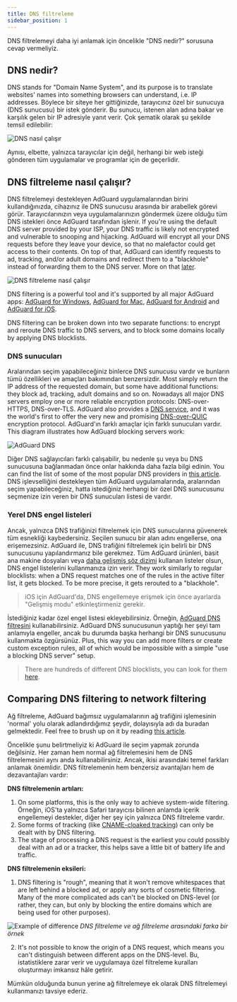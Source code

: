 ```yaml
---
title: DNS filtreleme
sidebar_position: 1
---
```


DNS filtrelemeyi daha iyi anlamak için öncelikle "DNS nedir?" sorusuna cevap vermeliyiz.

## DNS nedir?

DNS stands for "Domain Name System", and its purpose is to translate websites' names into something browsers can understand, i.e. IP addresses. Böylece bir siteye her gittiğinizde, tarayıcınız özel bir sunucuya (DNS sunucusu) bir istek gönderir. Bu sunucu, istenen alan adına bakar ve karşılık gelen bir IP adresiyle yanıt verir. Çok şematik olarak şu şekilde temsil edilebilir:

![DNS nasıl çalışır](https://cdn.adguard.com/public/Adguard/kb/DNS_filtering/how_dns_works_en.png)

Aynısı, elbette, yalnızca tarayıcılar için değil, herhangi bir web isteği gönderen tüm uygulamalar ve programlar için de geçerlidir.

## DNS filtreleme nasıl çalışır?

DNS filtrelemeyi destekleyen AdGuard uygulamalarından birini kullandığınızda, cihazınız ile DNS sunucusu arasında bir arabellek görevi görür. Tarayıcılarınızın veya uygulamalarınızın göndermek üzere olduğu tüm DNS istekleri önce AdGuard tarafından işlenir. If you're using the default DNS server provided by your ISP, your DNS traffic is likely not encrypted and vulnerable to snooping and hijacking. AdGuard will encrypt all your DNS requests before they leave your device, so that no malefactor could get access to their contents. On top of that, AdGuard can identify requests to ad, tracking, and/or adult domains and redirect them to a "blackhole" instead of forwarding them to the DNS server. More on that [later](#local-dns-blocklists).

![DNS filtreleme nasıl çalışır](https://cdn.adguard.com/public/Adguard/kb/DNS_filtering/how_dns_filtering_works_en.png)

DNS filtering is a powerful tool and it's supported by all major AdGuard apps: [AdGuard for Windows](https://adguard.com/en/adguard-windows/overview.html), [AdGuard for Mac](https://adguard.com/en/adguard-mac/overview.html), [AdGuard for Android](https://adguard.com/en/adguard-android/overview.html) and [AdGuard for iOS](https://adguard.com/en/adguard-ios/overview.html).

DNS filtering can be broken down into two separate functions: to encrypt and reroute DNS traffic to DNS servers, and to block some domains locally by applying DNS blocklists.

### DNS sunucuları

Aralarından seçim yapabileceğiniz binlerce DNS sunucusu vardır ve bunların tümü özellikleri ve amaçları bakımından benzersizdir. Most simply return the IP address of the requested domain, but some have additional functions: they block ad, tracking, adult domains and so on. Nowadays all major DNS servers employ one or more reliable encryption protocols: DNS-over-HTTPS, DNS-over-TLS. AdGuard also provides a [DNS service](https://adguard-dns.io/en/welcome.html), and it was the world's first to offer the very new and promising [DNS-over-QUIC](https://adguard.com/en/blog/dns-over-quic.html) encryption protocol. AdGuard'ın farklı amaçlar için farklı sunucuları vardır. This diagram illustrates how AdGuard blocking servers work:

![AdGuard DNS](https://cdn.adguard.com/public/Adguard/kb/DNS_filtering/adguard_dns_en.jpg)

Diğer DNS sağlayıcıları farklı çalışabilir, bu nedenle şu veya bu DNS sunucusuna bağlanmadan önce onlar hakkında daha fazla bilgi edinin. You can find the list of some of the most popular DNS providers in [this article](dns-providers.md). DNS işlevselliğini destekleyen tüm AdGuard uygulamalarında, aralarından seçim yapabileceğiniz, hatta istediğiniz herhangi bir özel DNS sunucusunu seçmenize izin veren bir DNS sunucuları listesi de vardır.

### Yerel DNS engel listeleri

Ancak, yalnızca DNS trafiğinizi filtrelemek için DNS sunucularına güvenerek tüm esnekliği kaybedersiniz. Seçilen sunucu bir alan adını engellerse, ona erişemezsiniz. AdGuard ile, DNS trafiğini filtrelemek için belirli bir DNS sunucusunu yapılandırmanız bile gerekmez. Tüm AdGuard ürünleri, basit ana makine dosyaları veya [daha gelişmiş söz dizimi](dns-filtering-syntax.md) kullanan listeler olsun, DNS engel listelerini kullanmanıza izin verir. They work similarly to regular blocklists: when a DNS request matches one of the rules in the active filter list, it gets blocked. To be more precise, it gets rerouted to a "blackhole".
> iOS için AdGuard'da, DNS engellemeye erişmek için önce ayarlarda "Gelişmiş modu" etkinleştirmeniz gerekir.

İstediğiniz kadar özel engel listesi ekleyebilirsiniz. Örneğin, [AdGuard DNS filtresini](https://github.com/AdguardTeam/AdGuardSDNSFilter) kullanabilirsiniz. AdGuard DNS sunucusunun yaptığı her şeyi tam anlamıyla engeller, ancak bu durumda başka herhangi bir DNS sunucusunu kullanmakta özgürsünüz. Plus, this way you can add more filters or create custom exception rules, all of which would be impossible with a simple "use a blocking DNS server" setup.
> There are hundreds of different DNS blocklists, you can look for them [here](https://filterlists.com/).

## Comparing DNS filtering to network filtering

Ağ filtreleme, AdGuard bağımsız uygulamalarının ağ trafiğini işlemesinin 'normal' yolu olarak adlandırdığımız şeydir, dolayısıyla adı da buradan gelmektedir. Feel free to brush up on it by reading [this article](https://kb.adguard.com/en/general/how-ad-blocking-works).

Öncelikle şunu belirtmeliyiz ki AdGuard ile seçim yapmak zorunda değilsiniz. Her zaman hem normal ağ filtrelemesini hem de DNS filtrelemesini aynı anda kullanabilirsiniz. Ancak, ikisi arasındaki temel farkları anlamak önemlidir. DNS filtrelemenin hem benzersiz avantajları hem de dezavantajları vardır:

**DNS filtrelemenin artıları:**

1. On some platforms, this is the only way to achieve system-wide filtering. Örneğin, iOS'ta yalnızca Safari tarayıcısı bilinen anlamda içerik engellemeyi destekler, diğer her şey için yalnızca DNS filtreleme vardır.
2. Some forms of tracking (like [CNAME-cloaked tracking](https://adguard.com/en/blog/cname-tracking.html)) can only be dealt with by DNS filtering.
3. The stage of processing a DNS request is the earliest you could possibly deal with an ad or a tracker, this helps save a little bit of battery life and traffic.

**DNS filtrelemenin eksileri:**

1. DNS filtering is "rough", meaning that it won't remove whitespaces that are left behind a blocked ad, or apply any sorts of cosmetic filtering. Many of the more complicated ads can't be blocked on DNS-level (or rather, they can, but only by blocking the entire domains which are being used for other purposes).

![Example of difference](https://cdn.adguard.com/public/Adguard/kb/DNS_filtering/dns_diff.jpg) *DNS filtreleme ve ağ filtreleme arasındaki farka bir örnek*

2. It's not possible to know the origin of a DNS request, which means you can't distinguish between different apps on the DNS-level. Bu, istatistiklere zarar verir ve uygulamaya özel filtreleme kuralları oluşturmayı imkansız hâle getirir.

Mümkün olduğunda bunun yerine ağ filtrelemeye ek olarak DNS filtrelemeyi kullanmanızı tavsiye ederiz.
